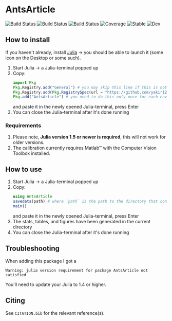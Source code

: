 # AntsArticle

[![Build Status](https://github.com/yakir12/AntsArticle.jl/workflows/CI/badge.svg)](https://github.com/yakir12/AntsArticle.jl/actions)
[![Build Status](https://travis-ci.com/yakir12/AntsArticle.jl.svg?branch=master)](https://travis-ci.com/yakir12/AntsArticle.jl)
[![Build Status](https://ci.appveyor.com/api/projects/status/github/yakir12/AntsArticle.jl?svg=true)](https://ci.appveyor.com/project/yakir12/AntsArticle-jl)
[![Coverage](https://codecov.io/gh/yakir12/AntsArticle.jl/branch/master/graph/badge.svg)](https://codecov.io/gh/yakir12/AntsArticle.jl)
[![Stable](https://img.shields.io/badge/docs-stable-blue.svg)](https://yakir12.github.io/AntsArticle.jl/stable)
[![Dev](https://img.shields.io/badge/docs-dev-blue.svg)](https://yakir12.github.io/AntsArticle.jl/dev)

## How to install
If you haven't already, install [Julia](https://julialang.org/downloads/) -> you should be able to launch it (some icon on the Desktop or some such). 

1. Start Julia -> a Julia-terminal popped up
2. Copy: 
   ```julia
   import Pkg
   Pkg.Registry.add("General") # you may skip this line if this is not a fresh instalation of Julia and you've updated/added a packge before
   Pkg.Registry.add(Pkg.RegistrySpec(url = "https://github.com/yakir12/DackeLab")) # you need to do this only once for each instalation of Julia
   Pkg.add("AntsArticle") # you need to do this only once for each environment
   ```
   and paste it in the newly opened Julia-terminal, press Enter
3. You can close the Julia-terminal after it's done running

### Requirements
1. Please note, **Julia version 1.5 or newer is required**, this will not work for older versions.
2. The calibration currently requires Matlab™ with the Computer Vision Toolbox installed. 

## How to use
1. Start Julia -> a Julia-terminal popped up
2. Copy: 
   ```julia
   using AntsArticle
   savedata(path) # where `path` is the path to the directory that contains all the folders of all the experiments
   main()
   ```
   and paste it in the newly opened Julia-terminal, press Enter
3. The stats, tables, and figures have been generated in the current directory
4. You can close the Julia-terminal after it's done running

## Troubleshooting
When adding this package I got a
```
Warning: julia version requirement for package AntsArticle not satisfied
```
You'll need to update your Julia to 1.4 or higher. 

## Citing

See `CITATION.bib` for the relevant reference(s).
